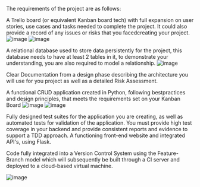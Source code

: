 The requirements of the project are as follows:

A Trello board (or equivalent Kanban board tech) with full expansion on user stories, use cases and tasks needed to complete the project.
It could also provide a record of any issues or risks that you facedcreating your project.
![image](https://user-images.githubusercontent.com/107952180/182995205-2c898f5a-0282-4e5b-afbe-3e1750c7028c.png)
![image](https://user-images.githubusercontent.com/107952180/182996402-468b04d5-5fed-425d-b8cb-fd206d342590.png)



A relational database used to store data persistently for the project, this database needs to have at least 2 tables in it, to
demonstrate your understanding, you are also required to model a relationship.
![image](https://user-images.githubusercontent.com/107952180/182995231-491e3824-d520-4012-8c2f-00e6b3d61122.png)


Clear Documentation from a design phase describing the architecture you will use for you project as well as a detailed Risk Assessment.

A functional CRUD application created in Python, following bestpractices and design principles, that meets the requirements set on your Kanban Board
![image](https://user-images.githubusercontent.com/107952180/182995676-ed745b81-d128-4ff9-9337-16c6d13f7e8c.png)
![image](https://user-images.githubusercontent.com/107952180/182995720-d80ae6c7-e66d-464f-acf2-184ed175df21.png)


Fully designed test suites for the application you are creating, as well as automated tests for validation of the application. You must provide high test coverage in your backend and provide consistent reports and evidence to support a TDD approach.
A functioning front-end website and integrated API's, using Flask.

Code fully integrated into a Version Control System using the Feature-Branch model which will subsequently be built through a CI server and deployed to a cloud-based virtual machine.

![image](https://user-images.githubusercontent.com/107952180/182995778-08b66df0-b808-4939-bfe3-44736aa25bcb.png)

